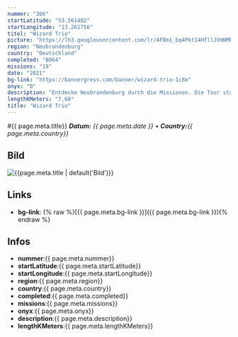 ```yaml
---
nummer: "366"
startLatitude: "53.561402"
startLongitude: "13.261756"
titel: "Wizard Trio"
picture: "https://lh3.googleusercontent.com/lr/AFBm1_bq4Pkt14HfllJVmNMRsDa23sS_U4Vrq3c_X5_rDmYsoVGd6_ynZeA2aQL41JkABWBTDrNr8HQP3x9rkmcSRBlmxW4-GmmajC3_5pZf-lhjA1Q8szGFbxq13QZcXDEJIdSnQHQoeZQ2aRAwExjS0pIxX_k5_NIQlIygD7WuE1SuTbKsFqTRzAKF0qf5e2ggtG9A5w-nmZXMtwQjwHoqXIIc0DyDR9E7Em0E-RNsZLuA9Ay7jCA6dv1gLjTqvz-w7mbIH5s123HilYVy-DFUzF_sOBnl5F1NjPZM_g587lIv3w77maFEDfbkHQ7pSHLEZZ77ZenrvYj2Vt2brqfZTUvDw9car3cORbTEPZwbkCikcgXCNtySmALC47_-sNhmhcGNaTgCW83iBrCUGwSZcLxRz_GT2_dNZMEE9JwK6CBQiO6REKGnbPEdUVAupZwPrC_zXZRdktRwmvkzyGHMvKRrneNJHPMYI6Z5V_pxOYwKCAitrjYCBdj0h3LCTUp69YRyan6Lt0171g2sIZbFc9VJRaXRy0KaT58t3nAZ68WAqTnhmi8em7hUG2XavYYGEXmy1aY3gs_JrSzaAjBTNQ0p7EKqq5t95lqnolU9oFOmE4UWQ5liQKtjxXYfRICr7z9KV7BnIbBEpItp1Cas-Q_SkvfK0AHSmsaTAnLLANrncsF3we-M0AYQQb4xbtUl514e4wDgLlwoaaRlt3iClk_VTZ0XNdkRXyiyvkXkdv-8YD_m5R0QyYg_q34LUXslftwWYdazruRO9Odoznoi8oiGqnXmBG84dv9qE4nHVZT1SDyKcI6dtJzUEedspibWw3MxSnn0at3jWy_OpU63SaepvPYbfaU"
region: "Neubrandenburg"
country: "Deutschland"
completed: "8064"
missions: "18"
date: "2021"
bg-link: "https://bannergress.com/banner/wizard-trio-1c8e"
onyx: "0"
description: "Entdecke Neubrandenburg durch die Missionen. Die Tour startet am Bahnhof und endet am Rathaus."
lengthKMeters: "7,68"
title: "Wizard Trio"
---
```


#{{ page.meta.title}}
_**Datum:** {{ page.meta.date }} • **Country:**{{ page.meta.country}}_

## Bild
![{{page.meta.title | default('Bild')}}]({{page.meta.picture}})

## Links
- **bg-link**: {% raw %}[{{ page.meta.bg-link }}]({{ page.meta.bg-link }}){% endraw %}

## Infos
- **nummer**:{{ page.meta.nummer}}
- **startLatitude**:{{ page.meta.startLatitude}}
- **startLongitude**:{{ page.meta.startLongitude}}
- **region**:{{ page.meta.region}}
- **country**:{{ page.meta.country}}
- **completed**:{{ page.meta.completed}}
- **missions**:{{ page.meta.missions}}
- **onyx**:{{ page.meta.onyx}}
- **description**:{{ page.meta.description}}
- **lengthKMeters**:{{ page.meta.lengthKMeters}}


